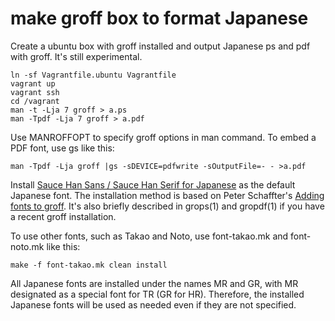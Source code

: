 # make groff box to format Japanese

Create a ubuntu box with groff installed and output Japanese ps and
pdf with groff.  It's still experimental.

```
ln -sf Vagrantfile.ubuntu Vagrantfile
vagrant up
vagrant ssh
cd /vagrant
man -t -Lja 7 groff > a.ps
man -Tpdf -Lja 7 groff > a.pdf
```

Use MANROFFOPT to specify groff options in man command.
To embed a PDF font, use gs like this:

```
man -Tpdf -Lja groff |gs -sDEVICE=pdfwrite -sOutputFile=- - >a.pdf
```

Install [Sauce Han Sans / Sauce Han Serif for Japanese][] as the
default Japanese font.  The installation method is based on Peter
Schaffter's [Adding fonts to groff][].  It's also briefly described in
grops(1) and gropdf(1) if you have a recent groff installation.

[Adding fonts to groff]: http://www.schaffter.ca/mom/momdoc/appendices.html#fonts
[Sauce Han Sans / Sauce Han Serif for Japanese]: https://github.com/3846masa/sauce-han-fonts

To use other fonts, such as Takao and Noto, use font-takao.mk and
font-noto.mk like this:

```
make -f font-takao.mk clean install
```

All Japanese fonts are installed under the names MR and GR, with MR
designated as a special font for TR (GR for HR).  Therefore, the
installed Japanese fonts will be used as needed even if they are not
specified.
